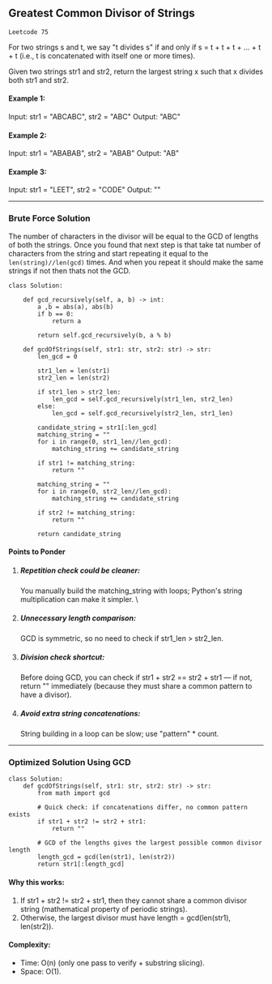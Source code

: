 ## Greatest Common Divisor of Strings
`Leetcode 75`

For two strings s and t, we say "t divides s" if and only if s = t + t + t + ... + t + t (i.e., t is concatenated with itself one or more times).

Given two strings str1 and str2, return the largest string x such that x divides both str1 and str2.

#### Example 1:
Input: str1 = "ABCABC", str2 = "ABC"
Output: "ABC"

#### Example 2:
Input: str1 = "ABABAB", str2 = "ABAB"
Output: "AB"

#### Example 3:
Input: str1 = "LEET", str2 = "CODE"
Output: ""

----

### Brute Force Solution

The number of characters in the divisor will be equal to the GCD of lengths of both the strings. Once you found that next step is that take tat number of characters from the string and start repeating it equal to the `len(string)//len(gcd)` times. And when you repeat it should make the same strings if not then thats not the GCD.

```
class Solution:

    def gcd_recursively(self, a, b) -> int:
        a ,b = abs(a), abs(b)
        if b == 0:
            return a
        
        return self.gcd_recursively(b, a % b)

    def gcdOfStrings(self, str1: str, str2: str) -> str:
        len_gcd = 0

        str1_len = len(str1)
        str2_len = len(str2)

        if str1_len > str2_len:
            len_gcd = self.gcd_recursively(str1_len, str2_len)
        else:
            len_gcd = self.gcd_recursively(str2_len, str1_len)
        
        candidate_string = str1[:len_gcd] 
        matching_string = ""
        for i in range(0, str1_len//len_gcd):
            matching_string += candidate_string

        if str1 != matching_string:
            return ""

        matching_string = ""
        for i in range(0, str2_len//len_gcd):
            matching_string += candidate_string
            
        if str2 != matching_string:
            return ""

        return candidate_string 
```

#### Points to Ponder

1. ##### Repetition check could be cleaner:
    You manually build the matching_string with loops; Python's string multiplication can make it simpler. \
2. ##### Unnecessary length comparison: 
    GCD is symmetric, so no need to check if str1_len > str2_len.
3. ##### Division check shortcut: 
    Before doing GCD, you can check if str1 + str2 == str2 + str1 — if not, return "" immediately (because they must share a common pattern to have a divisor).
4. ##### Avoid extra string concatenations: 
    String building in a loop can be slow; use "pattern" * count.

----

### Optimized Solution Using GCD

```
class Solution:
    def gcdOfStrings(self, str1: str, str2: str) -> str:
        from math import gcd
        
        # Quick check: if concatenations differ, no common pattern exists
        if str1 + str2 != str2 + str1:
            return ""
        
        # GCD of the lengths gives the largest possible common divisor length
        length_gcd = gcd(len(str1), len(str2))
        return str1[:length_gcd]
```

#### Why this works:

1. If str1 + str2 != str2 + str1, then they cannot share a common divisor string (mathematical property of periodic strings).
2. Otherwise, the largest divisor must have length = gcd(len(str1), len(str2)).

#### Complexity:
- Time: O(n) (only one pass to verify + substring slicing).
- Space: O(1).

